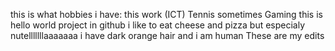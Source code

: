 
this is what hobbies i have:
this work (ICT)
Tennis sometimes
Gaming
this is hello world project in github
i like to eat cheese and pizza but especialy nutelllllllaaaaaaa
i have dark orange hair and i am human 
These are my edits

